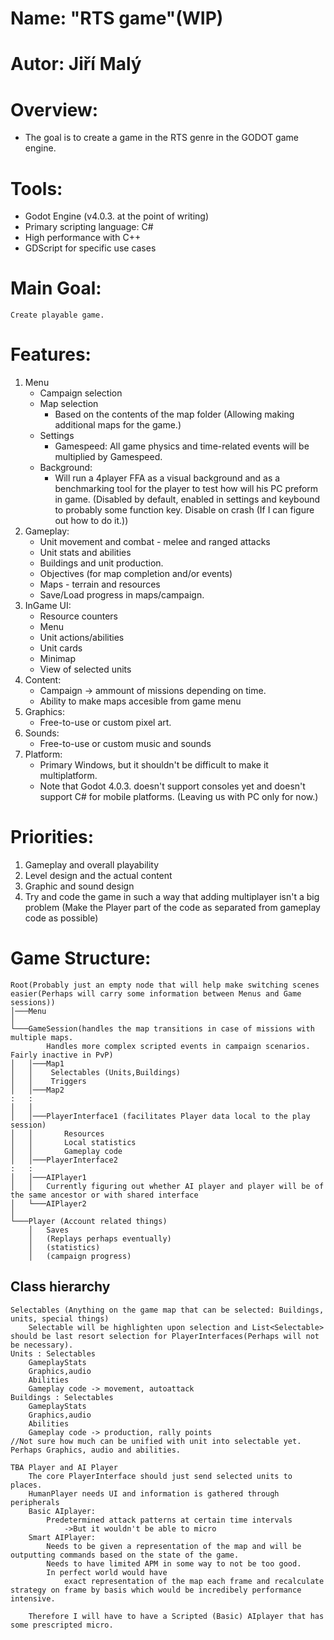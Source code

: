 # Name: "RTS game"(WIP)

# Autor: Jiří Malý

# Overview:
 - The goal is to create a game in the RTS genre in the GODOT game engine.

# Tools:
- Godot Engine (v4.0.3. at the point of writing)
- Primary scripting language: C#
- High performance with C++
- GDScript for specific use cases
# Main Goal:
    Create playable game.

# Features:
1. Menu  
    - Campaign selection  
    - Map selection  
        - Based on the contents of the map folder (Allowing making additional maps for the game.)  
    - Settings  
       - Gamespeed: All game physics and time-related events will be multiplied by Gamespeed.  
    - Background: 
        - Will run a 4player FFA as a visual background and as a benchmarking tool for the player to test how will his PC preform in game. (Disabled by default, enabled in settings and keybound to probably some function key. Disable on crash (If I can figure out how to do it.))
2. Gameplay:  
    - Unit movement and combat - melee and ranged attacks  
    - Unit stats and abilities  
    - Buildings and unit production.  
    - Objectives (for map completion and/or events)  
    - Maps - terrain and resources  
    - Save/Load progress in maps/campaign.  
3. InGame UI:  
    - Resource counters  
    - Menu  
    - Unit actions/abilities  
    - Unit cards  
    - Minimap  
    - View of selected units  
4. Content:  
    - Campaign -> ammount of missions depending on time.  
    - Ability to make maps accesible from game menu  
5. Graphics:  
    - Free-to-use or custom pixel art.  
6. Sounds:  
    - Free-to-use or custom music and sounds  
7. Platform:  
    - Primary Windows, but it shouldn't be difficult to make it multiplatform.
    - Note that Godot 4.0.3. doesn't support consoles yet and doesn't support C# for mobile platforms. (Leaving us with PC only for now.)  

# Priorities:
1. Gameplay and overall playability
2. Level design and the actual content
3. Graphic and sound design
4. Try and code the game in such a way that adding multiplayer isn't a big problem (Make the Player part of the code as separated from gameplay code as possible)



# Game Structure:

```
Root(Probably just an empty node that will help make switching scenes easier(Perhaps will carry some information between Menus and Game sessions))
│───Menu  
│
└───GameSession(handles the map transitions in case of missions with multiple maps.
        Handles more complex scripted events in campaign scenarios. Fairly inactive in PvP)
│   │───Map1
│   │    Selectables (Units,Buildings)
│   │    Triggers
│   │───Map2
:   :       
│   │
│   │───PlayerInterface1 (facilitates Player data local to the play session)
│   │       Resources
│   │       Local statistics
│   │       Gameplay code
│   │───PlayerInterface2
:   :
│   │───AIPlayer1
│   │   Currently figuring out whether AI player and player will be of the same ancestor or with shared interface
│   └───AIPlayer2
│   
└───Player (Account related things)
    │   Saves
    │   (Replays perhaps eventually)
    │   (statistics)
    │   (campaign progress)
```
## Class hierarchy
```
Selectables (Anything on the game map that can be selected: Buildings, units, special things)
    Selectable will be highlighten upon selection and List<Selectable> should be last resort selection for PlayerInterfaces(Perhaps will not be necessary).
Units : Selectables
    GameplayStats
    Graphics,audio
    Abilities
    Gameplay code -> movement, autoattack
Buildings : Selectables
    GameplayStats
    Graphics,audio
    Abilities
    Gameplay code -> production, rally points
//Not sure how much can be unified with unit into selectable yet. Perhaps Graphics, audio and abilities.

TBA Player and AI Player
    The core PlayerInterface should just send selected units to places.
    HumanPlayer needs UI and information is gathered through peripherals
    Basic AIplayer: 
        Predetermined attack patterns at certain time intervals
            ->But it wouldn't be able to micro
    Smart AIPlayer:
        Needs to be given a representation of the map and will be outputting commands based on the state of the game.
        Needs to have limited APM in some way to not be too good.
        In perfect world would have
            exact representation of the map each frame and recalculate strategy on frame by basis which would be incredibely performance intensive.

    Therefore I will have to have a Scripted (Basic) AIplayer that has some prescripted micro.
```
